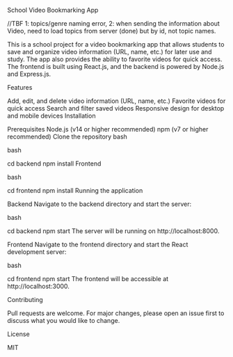 School Video Bookmarking App

//TBF 1: topics/genre naming error, 
       2: when sending the information about Video, need to load topics from server (done) but by id, not topic names.  

This is a school project for a video bookmarking app that allows students to save and organize video information (URL, name, etc.) for later use and study. The app also provides the ability to favorite videos for quick access. The frontend is built using React.js, and the backend is powered by Node.js and Express.js.

Features

Add, edit, and delete video information (URL, name, etc.)
Favorite videos for quick access
Search and filter saved videos
Responsive design for desktop and mobile devices
Installation

Prerequisites
Node.js (v14 or higher recommended)
npm (v7 or higher recommended)
Clone the repository
bash




bash

cd backend
npm install
Frontend

bash

cd frontend
npm install
Running the application

Backend
Navigate to the backend directory and start the server:

bash

cd backend
npm start
The server will be running on http://localhost:8000.

Frontend
Navigate to the frontend directory and start the React development server:

bash

cd frontend
npm start
The frontend will be accessible at http://localhost:3000.

Contributing

Pull requests are welcome. For major changes, please open an issue first to discuss what you would like to change.

License

MIT
